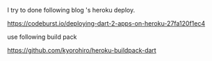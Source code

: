 
I try to done following blog 's heroku deploy. 

https://codeburst.io/deploying-dart-2-apps-on-heroku-27fa120f1ec4


use following build pack

https://github.com/kyorohiro/heroku-buildpack-dart
